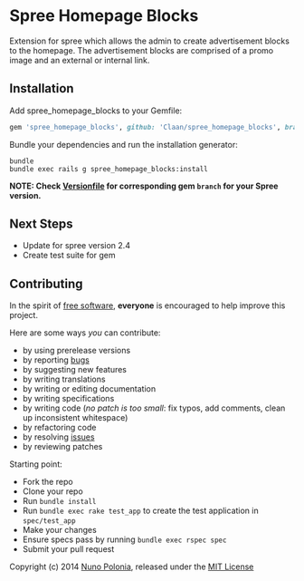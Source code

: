 # Spree Homepage Blocks

Extension for spree which allows the admin to create advertisement blocks to the homepage.
The advertisement blocks are comprised of a promo image and an external or internal link.


## Installation 


Add spree_homepage_blocks to your Gemfile:

```ruby
gem 'spree_homepage_blocks', github: 'Claan/spree_homepage_blocks', branch: '2-3-stable'
```

Bundle your dependencies and run the installation generator:

```shell
bundle
bundle exec rails g spree_homepage_blocks:install
```
**NOTE: Check [Versionfile][1] for corresponding gem `branch` for your Spree version.**

## Next Steps

* Update for spree version 2.4
* Create test suite for gem

## Contributing

In the spirit of [free software][2], **everyone** is encouraged to help improve this project.

Here are some ways *you* can contribute:

* by using prerelease versions
* by reporting [bugs][3]
* by suggesting new features
* by writing translations
* by writing or editing documentation
* by writing specifications
* by writing code (*no patch is too small*: fix typos, add comments, clean up inconsistent whitespace)
* by refactoring code
* by resolving [issues][3]
* by reviewing patches

Starting point:

* Fork the repo
* Clone your repo
* Run `bundle install`
* Run `bundle exec rake test_app` to create the test application in `spec/test_app`
* Make your changes
* Ensure specs pass by running `bundle exec rspec spec`
* Submit your pull request

Copyright (c) 2014 [Nuno Polonia][5], released under the [MIT License][5]

[1]: https://github.com/Claan/spree_homepage_blocks/blob/master/Versionfile
[2]: http://www.fsf.org/licensing/essays/free-sw.html
[3]: https://github.com/Claan/spree_homepage_blocks/issues
[4]: https://github.com/nunopolonia
[5]: https://github.com/Claan/spree_homepage_blocks/blob/master/LICENSE.md
